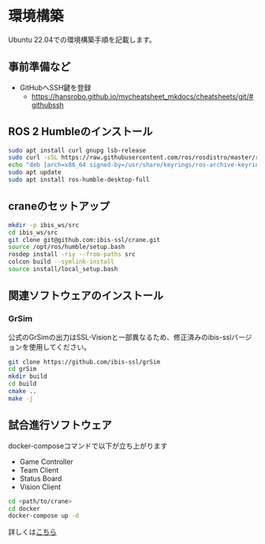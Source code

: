 # 環境構築

Ubuntu 22.04での環境構築手順を記載します。

## 事前準備など

- GitHubへSSH鍵を登録
  - <https://hansrobo.github.io/mycheatsheet_mkdocs/cheatsheets/git/#githubssh>

## ROS 2 Humbleのインストール

```bash
sudo apt install curl gnupg lsb-release
sudo curl -sSL https://raw.githubusercontent.com/ros/rosdistro/master/ros.key -o /usr/share/keyrings/ros-archive-keyring.gpg
echo "deb [arch=x86_64 signed-by=/usr/share/keyrings/ros-archive-keyring.gpg] http://packages.ros.org/ros2/ubuntu $(source /etc/os-release && echo $UBUNTU_CODENAME) main" | sudo tee /etc/apt/sources.list.d/ros2.list > /dev/null
sudo apt update
sudo apt install ros-humble-desktop-full
```

## craneのセットアップ

```bash
mkdir -p ibis_ws/src
cd ibis_ws/src
git clone git@github.com:ibis-ssl/crane.git
source /opt/ros/humble/setup.bash
rosdep install -riy --from-paths src
colcon build --symlink-install
source install/local_setup.bash
```

## 関連ソフトウェアのインストール

### GrSim

公式のGrSimの出力はSSL-Visionと一部異なるため、修正済みのibis-sslバージョンを使用してください。

```bash
git clone https://github.com/ibis-ssl/grSim
cd grSim
mkdir build
cd build
cmake ..
make -j
```

## 試合進行ソフトウェア

docker-composeコマンドで以下が立ち上がります
- Game Controller
- Team Client
- Status Board
- Vision Client

```bash
cd <path/to/crane>
cd docker
docker-compose up -d
```

詳しくは[こちら](https://ibis-ssl.github.io/crane_documentation/dhttps://ibis-ssl.github.io/crane_documentation/docker/)

